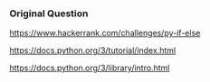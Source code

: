 
### Original Question
https://www.hackerrank.com/challenges/py-if-else

https://docs.python.org/3/tutorial/index.html

https://docs.python.org/3/library/intro.html

